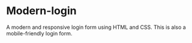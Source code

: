 # Modern-login
A modern and responsive login form using HTML and CSS. This is also a mobile-friendly login form.
